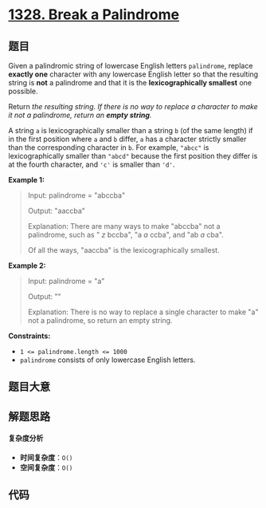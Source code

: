 # [1328. Break a Palindrome](https://leetcode.com/problems/break-a-palindrome/)

## 题目

Given a palindromic string of lowercase English letters `palindrome`, replace
**exactly one** character with any lowercase English letter so that the
resulting string is **not** a palindrome and that it is the
**lexicographically smallest** one possible.

Return _the resulting string. If there is no way to replace a character to
make it not a palindrome, return an **empty string**._

A string `a` is lexicographically smaller than a string `b` (of the same
length) if in the first position where `a` and `b` differ, `a` has a character
strictly smaller than the corresponding character in `b`. For example,
`"abcc"` is lexicographically smaller than `"abcd"` because the first position
they differ is at the fourth character, and `'c'` is smaller than `'d'`.

**Example 1:**

> Input: palindrome = "abccba"
>
> Output: "aaccba"
>
> Explanation: There are many ways to make "abccba" not a palindrome, such as " _z_ bccba", "a _a_ ccba", and "ab _a_ cba".
>
> Of all the ways, "aaccba" is the lexicographically smallest.

**Example 2:**

> Input: palindrome = "a"
>
> Output: ""
>
> Explanation: There is no way to replace a single character to make "a" not a palindrome, so return an empty string.

**Constraints:**

- `1 <= palindrome.length <= 1000`
- `palindrome` consists of only lowercase English letters.

## 题目大意

## 解题思路

#### 复杂度分析

- **时间复杂度**：`O()`
- **空间复杂度**：`O()`

## 代码

```javascript

```
